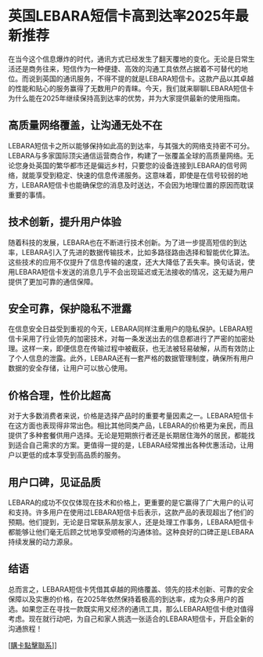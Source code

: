 # 英国LEBARA短信卡高到达率2025年最新推荐

在当今这个信息爆炸的时代，通讯方式已经发生了翻天覆地的变化。无论是日常生活还是商务往来，短信作为一种便捷、高效的沟通工具依然占据着不可替代的地位。而说到英国的通讯服务，不得不提的就是LEBARA短信卡。这款产品以其卓越的性能和贴心的服务赢得了无数用户的青睐。今天，我们就来聊聊LEBARA短信卡为什么能在2025年继续保持高到达率的优势，并为大家提供最新的使用指南。

## 高质量网络覆盖，让沟通无处不在

LEBARA短信卡之所以能够保持如此高的到达率，与其强大的网络支持密不可分。LEBARA与多家国际顶尖通信运营商合作，构建了一张覆盖全球的高质量网络。无论您身处英国的繁华都市还是偏远乡村，只要您的设备连接到LEBARA的信号网络，就能享受到稳定、快速的信息传递服务。这意味着，即使是在信号较弱的地方，LEBARA短信卡也能确保您的消息及时送达，不会因为地理位置的原因而耽误重要的事情。

## 技术创新，提升用户体验

随着科技的发展，LEBARA也在不断进行技术创新。为了进一步提高短信的到达率，LEBARA引入了先进的数据传输技术，比如多路径路由选择和智能优化算法。这些技术的应用不仅提升了信息传输的速度，还大大降低了丢失率。换句话说，使用LEBARA短信卡发送的消息几乎不会出现延迟或无法接收的情况，这无疑为用户提供了更加可靠的通信保障。

## 安全可靠，保护隐私不泄露

在信息安全日益受到重视的今天，LEBARA同样注重用户的隐私保护。LEBARA短信卡采用了行业领先的加密技术，对每一条发送出去的信息都进行了严密的加密处理。这样一来，即便信息在传输过程中被截获，也无法被轻易破解，从而有效防止了个人信息的泄露。此外，LEBARA还有一套严格的数据管理制度，确保所有用户数据的安全存储，让用户可以放心使用。

## 价格合理，性价比超高

对于大多数消费者来说，价格是选择产品时的重要考量因素之一。LEBARA短信卡在这方面也表现得非常出色。相比其他同类产品，LEBARA的价格更为亲民，而且提供了多种套餐供用户选择。无论是短期旅行者还是长期居住海外的居民，都能找到适合自己需求的方案。更值得一提的是，LEBARA经常推出各种优惠活动，让用户以更低的成本享受到高品质的服务。

## 用户口碑，见证品质

LEBARA的成功不仅仅体现在技术和价格上，更重要的是它赢得了广大用户的认可和支持。许多用户在使用过LEBARA短信卡后表示，这款产品的表现超出了他们的预期。他们提到，无论是日常联系朋友家人，还是处理工作事务，LEBARA短信卡都能够让他们毫无后顾之忧地享受顺畅的沟通体验。这种良好的口碑正是LEBARA持续发展的动力源泉。

## 结语

总而言之，LEBARA短信卡凭借其卓越的网络覆盖、领先的技术创新、可靠的安全保障以及实惠的价格，在2025年依然保持着极高的到达率，成为众多用户的首选。如果您正在寻找一款既实用又经济的通讯工具，那么LEBARA短信卡绝对值得考虑。现在就行动吧，为自己和家人挑选一张适合的LEBARA短信卡，开启全新的沟通旅程！

[[購卡點擊聯系](https://t.me/s/SXDXQF)]]
